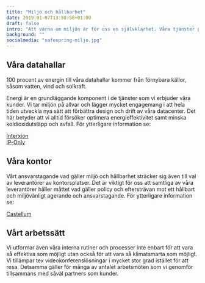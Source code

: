 ```yaml
---
title: "Miljö och hållbarhet"
date: 2019-01-07T13:58:58+01:00
draft: false
intro: "Att värna om miljön är för oss en självklarhet. Våra tjänster produceras i miljöeffektiva datahallar och vi har ett hållbart arbetssätt."
background: ""
socialmedia: "safespring-miljo.jpg"
---
```

## Våra datahallar
100 procent av energin till våra datahallar kommer från förnybara källor, såsom vatten, vind och solkraft.

Energi är en grundläggande komponent i de tjänster som vi erbjuder våra kunder. Vi tar miljön på allvar och lägger mycket engagemang i att hela tiden utveckla nya sätt att förbättra design och drift av våra datacenter. Det här betyder att vi alltid försöker optimera energieffektivitet samt minska koldioxidutsläpp och avfall. För ytterligare information	se:

<a href="https://www.interxion.com/se/varfor-interxion/hallbarhet" id="text-button">Interxion</a><br>
<a href="https://www.ip-only.se/om/hallbarhet/" id="text-button">IP-Only</a>

## Våra kontor
Vårt ansvarstagande vad gäller miljö och hållbarhet sträcker sig även till val av leverantörer av kontorsplatser. Det är viktigt för oss att samtliga av våra leverantörer håller måttet vad gäller policy och eftersträvan mot ett hållbart och miljövänligt agerande och ansvarstagande. För ytterligare information se:

<a href="https://www.castellum.se/om-castellum/hallbarhet/" id="text-button">Castellum</a>

## Vårt arbetssätt
Vi utformar även våra interna rutiner och processer inte enbart för att vara så effektiva som möjligt utan också för att vara så klimatsmarta som möjligt. Vi tillämpar tex videokonferenslösningar i mycket stor grad istället för att resa. Detsamma gäller för många av antalet arbetsmöten som vi genomför tillsammans med såväl partners som kunder.
